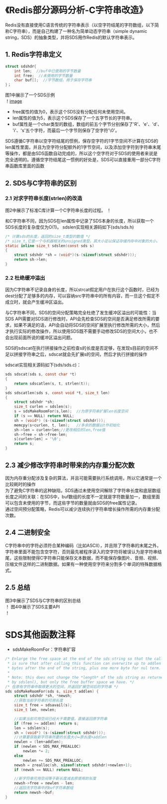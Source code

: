 # 《Redis部分源码分析-C字符串改造》

  Redis没有直接使用C语言传统的字符串表示（以空字符结尾的字符数组，以下简称C字符串），而是自己构建了一种名为简单动态字符串（simple dynamic string，SDS）的抽象类型，并将SDS用作Redis的默认字符串表示。

## 1. Redis字符串定义  
```C  
struct sdshdr{  
	int len;  //buf中已使用的字节数量  
	int free;  //未使用的字节数量  
	char buf[];  //字节数组，用于保存字符串  
}；  
```  
图1中展示了一个SDS示例  
！[image](https://github.com/xiethon/Redis-3.0/blob/master/doc/photos/SDS%E5%AD%97%E7%AC%A6%E4%B8%B2.png)  

* free属性的值为0，表示这个SDS没有分配任何未使用空间。  
* len属性的值为5，表示这个SDS保存了一个五字节长的字符串。  
* buf属性是一个char类型的数组，数组的前五个字节分别保存了'R'、'e'、'd'、 'i'、's'五个字符，而最后一个字节则保存了空字符'\0'。  

SDS遵循C字符串以空字符结尾的惯例，保存空字符的1字节空间不计算在SDS的len属性里面，并且为空字符分配额外的1字节空间，以及添加空字符到字符串末尾等操作，都是由SDS函数自动完成的，所以这个空字符对于SDS的使用者来说是完全透明的。遵循空字符结尾这一惯例的好处是，SDS可以直接重用一部分C字符串函数库里面的函数  

## 2. SDS与C字符串的区别 
### 2.1 对求字符串长度(strlen)的改造
图2中展示了标准C库计算一个C字符串长度的过程。
！[](https://github.com/xiethon/Redis-3.0/tree/master/doc/photos/C字符串长度.png)  

和C字符串不同，因为SDS在len属性中记录了SDS本身的长度，所以获取一个SDS长度的复杂度仅为O(1)。 
sdslen实现相关源码如下(sds/sds.h)  
```C
/* 计算sds的长度，返回的size_t类型的数值 */
/* size_t,它是一个与机器相关的unsigned类型，其大小足以保证存储内存中对象的大小。 */
static inline size_t sdslen(const sds s) 
{
    struct sdshdr *sh = (void*)(s-(sizeof(struct sdshdr)));
    return sh->len;
}
```

### 2.2 杜绝缓冲溢出
因为C字符串不记录自身的长度，所以strcat假定用户在执行这个函数时，已经为dest分配了足够多的内存，可以容纳src字符串中的所有内容，而一旦这个假定不成立时，就会产生缓冲区溢出。  

与C字符串不同，SDS的空间分配策略完全杜绝了发生缓冲区溢出的可能性：当SDS API需要对SDS进行修改时，API会先检查SDS的空间是否满足修改所需的要求，如果不满足的话，API会自动将SDS的空间扩展至执行修改所需的大小，然后才执行实际的修改操作，所以使用SDS既不需要手动修改SDS的空间大小，也不会出现前面所说的缓冲区溢出问题。  

SDS的sdscat在执行拼接操作之前检查s的长度是否足够，在发现s目前的空间不足以拼接字符串之后，sdscat就会先扩展s的空间，然后才执行拼接的操作  

sdscat实现相关源码如下(sds/sds.c)：  
```C
sds sdscat(sds s, const char *t) 
{
    return sdscatlen(s, t, strlen(t));
}
sds sdscatlen(sds s, const void *t, size_t len)  
{  
	struct sdshdr *sh;  
	size_t curlen = sdslen(s);  
	s = sdsMakeRoomFor(s,len);  //为原字符串扩展len长度空间
	if (s == NULL) return NULL;
	sh = (void*) (s-(sizeof(struct sdshdr)));
	memcpy(s+curlen, t, len); 	//多余的数据以t作初始化
	sh->len = curlen+len;//更改相应的len,free值
	sh->free = sh->free-len;
	s[curlen+len] = '\0';
	return s;
}  
```
##  2.3 减少修改字符串时带来的内存重分配次数
因为内存重分配涉及复杂的算法，并且可能需要执行系统调用，所以它通常是一个比较耗时的操作  
为了避免C字符串的这种缺陷，SDS通过未使用空间解除了字符串长度和底层数组长度之间的关联：在SDS中，buf数组的长度不一定就是字符数量加一，数组里面可以包含未使用的字节，而这些字节的数量就由SDS的free属性记录。  
通过空间预分配策略，Redis可以减少连续执行字符串增长操作所需的内存重分配次数。  
## 2.4 二进制安全
C字符串中的字符必须符合某种编码（比如ASCII），并且除了字符串的末尾之外，字符串里面不能包含空字符，否则最先被程序读入的空字符将被误认为是字符串结尾，这些限制使得C字符串只能保存文本数据，而不能保存像图片、音频、视频、压缩文件这样的二进制数据。如果有一种使用空字符来分割多个单词的特殊数据格式。

## 2.5 总结
图3中展示了SDS与C字符串的区别总结  
！[](https://github.com/xiethon/Redis-3.0/tree/master/doc/photos/C字符串与SDS字符串的区别.png)
图4中展示了SDS主要API  
！[](https://github.com/xiethon/Redis-3.0/tree/master/doc/photos/SDS主要接口函数.png)


# SDS其他函数注释
* sdsMakeRoomFor：字符串扩容
```C
/* Enlarge the free space at the end of the sds string so that the caller
 * is sure that after calling this function can overwrite up to addlen
 * bytes after the end of the string, plus one more byte for nul term.
 *
 * Note: this does not change the *length* of the sds string as returned
 * by sdslen(), but only the free buffer space we have. */
/* 在原有字符串中取得更大的空间，并返回扩展空间后的字符串 */
sds sdsMakeRoomFor(sds s, size_t addlen) {
    struct sdshdr *sh, *newsh;
    //获取当前字符串的可用长度
    size_t free = sdsavail(s);
    size_t len, newlen;

	//如果当前可用空间已经大于需要值，直接返回原字符串
    if (free >= addlen) return s;
    len = sdslen(s);
    sh = (void*) (s-(sizeof(struct sdshdr)));
    //计算要获取新字符串所要的长度大小=原长度+addlen
    newlen = (len+addlen);
    if (newlen < SDS_MAX_PREALLOC)
        newlen *= 2;
    else
        newlen += SDS_MAX_PREALLOC;
    newsh = zrealloc(sh, sizeof(struct sdshdr)+newlen+1);
    if (newsh == NULL) return NULL;

	//新字符串可用空间等于新长度减去原使用的长度
    newsh->free = newlen - len;
    //返回洗字符串中的buf字符串数组
    return newsh->buf;
}
```








